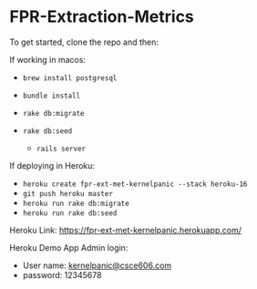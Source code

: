 # FPR-Extraction-Metrics

To get started, clone the repo and then:

If working in macos: 
* `brew install postgresql`
* `bundle install`
* `rake db:migrate`
* `rake db:seed`

   * `rails server`


If deploying in Heroku: 
* `heroku create fpr-ext-met-kernelpanic --stack heroku-16`
* `git push heroku master`
* `heroku run rake db:migrate`
* `heroku run rake db:seed`

Heroku Link: https://fpr-ext-met-kernelpanic.herokuapp.com/

Heroku Demo App Admin login:
* User name: kernelpanic@csce606.com
* password: 12345678
